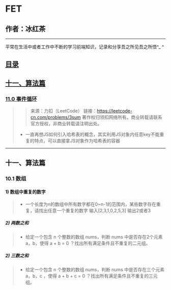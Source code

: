 # FET

## 作者：冰红茶  
    
------    
    
平常在生活中或者工作中不断的学习前端知识，记录和分享吾之所见吾之所悟^_ ^

## [目录](https://github.com/hblvsjtu/FrontEndTechonology/blob/master/README.md)
## [十一、算法篇](#11)
### [11.0 事件循环](#11.1)

>> 来源：力扣（LeetCode）
>> 链接：https://leetcode-cn.com/problems/3sum
>> 著作权归领扣网络所有。商业转载请联系官方授权，非商业转载请注明出处。
> - 一直再想JS如何引入哈希表的概念，其实利用JS对象内任意key不能重复的特点，可以直接拿JS对象作为哈希表的容器
        
------      
        
<h2 id='10'>十一、算法篇</h2>
<h3 id='10.1'>10.1 数组</h3>

        
#### 1) 数组中重复的数字
> - 一个长度为n的数组中所有数字都在0~n-1的范围内，某些数字存在重复，请找出任意一个重复的数字
> 输入[2,3,1,0,2,5,3]
> 输出2或者3
##### 2) 两数之和
> - 给定一个包含 n 个整数的数组 nums，判断 nums 中是否存在2个元素 a，b，使得 a + b = 0 ？找出所有满足条件且不重复的二元组。
##### 2) 三数之和
> - 给定一个包含 n 个整数的数组 nums，判断 nums 中是否存在三个元素 a，b，c ，使得 a + b + c = 0 ？找出所有满足条件且不重复的三元组。


